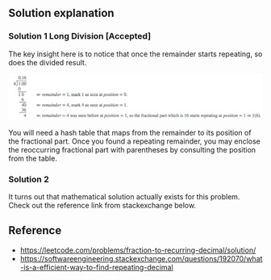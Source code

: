 ## Solution explanation

### Solution 1 Long Division [Accepted]

The key insight here is to notice that once the remainder starts repeating, so does the divided result.

![long division](long-division.png)

You will need a hash table that maps from the remainder to its position of the fractional part. 
Once you found a repeating remainder, you may enclose the reoccurring fractional part with parentheses by 
consulting the position from the table.

### Solution 2

It turns out that mathematical solution actually exists for this problem. Check out 
the reference link from stackexchange below. 

## Reference

- https://leetcode.com/problems/fraction-to-recurring-decimal/solution/
- https://softwareengineering.stackexchange.com/questions/192070/what-is-a-efficient-way-to-find-repeating-decimal
